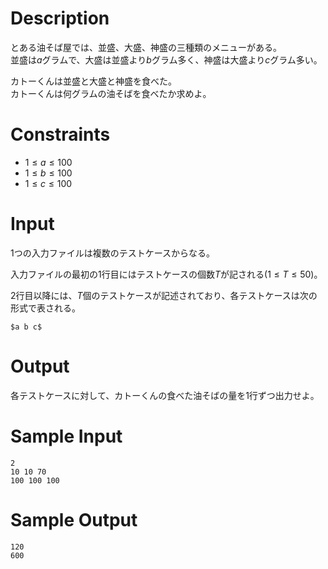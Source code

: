 # Description
とある油そば屋では、並盛、大盛、神盛の三種類のメニューがある。  
並盛は$a$グラムで、大盛は並盛より$b$グラム多く、神盛は大盛より$c$グラム多い。  

カトーくんは並盛と大盛と神盛を食べた。  
カトーくんは何グラムの油そばを食べたか求めよ。  

# Constraints
 - $1 \leq a \leq 100$  
 - $1 \leq b \leq 100$  
 - $1 \leq c \leq 100$  

# Input
1つの入力ファイルは複数のテストケースからなる。

入力ファイルの最初の1行目にはテストケースの個数$T$が記される$(1 \leq T \leq 50)$。

2行目以降には、$T$個のテストケースが記述されており、各テストケースは次の形式で表される。
```
$a b c$
```

# Output
各テストケースに対して、カトーくんの食べた油そばの量を1行ずつ出力せよ。

# Sample Input
```
2
10 10 70
100 100 100
```
# Sample Output
```
120
600
```

